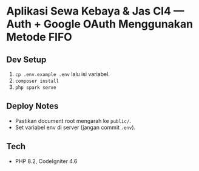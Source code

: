 # Aplikasi Sewa Kebaya & Jas CI4 — Auth + Google OAuth Menggunakan Metode FIFO
 
## Dev Setup
1. `cp .env.example .env` lalu isi variabel.
2. `composer install`
3. `php spark serve`

## Deploy Notes
- Pastikan document root mengarah ke `public/`.
- Set variabel env di server (jangan commit `.env`).

## Tech
- PHP 8.2, CodeIgniter 4.6
